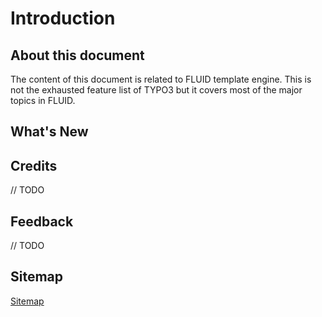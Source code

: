 # Introduction
## About this document
The content of this document is related to FLUID template engine. This is not the exhausted feature list of TYPO3 but
it covers most of the major topics in FLUID.
## What's New

## Credits
// TODO
## Feedback
// TODO
## Sitemap
[Sitemap]()